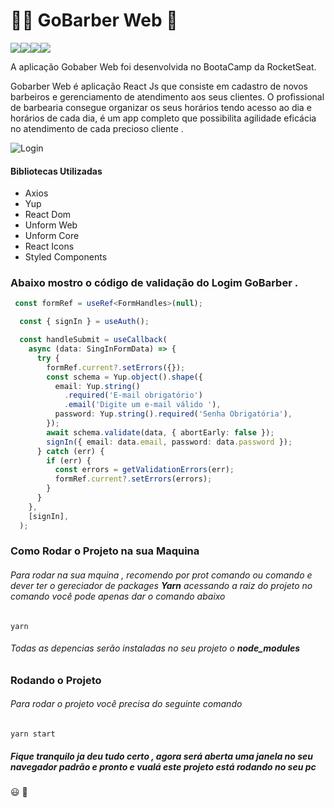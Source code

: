 # 💇‍♂️ GoBarber Web 💪

![](https://img.shields.io/github/last-commit/brenokf/GoBarber)![](https://img.shields.io/github/repo-size/brenokf/GoBarber)![](https://img.shields.io/github/languages/count/brenokf/GoBarber)![](https://img.shields.io/github/languages/top/brenokf/GoBarber)



A aplicação Gobaber Web foi desenvolvida no BootaCamp da RocketSeat.


Gobarber Web é aplicação React Js que consiste em cadastro de novos barbeiros e gerenciamento de atendimento aos seus clientes. O profissional de barbearia consegue organizar os seus horários tendo acesso ao dia e horários de cada dia, é um app completo que possibilita agilidade eficácia no atendimento de cada precioso cliente .

![Login](https://github.com/brenokf/GoBarber/blob/master/Front-End/markentig/GoBarbe.gif?raw=true "Login")


#### Bibliotecas Utilizadas

 - Axios
 - Yup
 - React Dom
 - Unform Web
 - Unform Core
 - React Icons
 - Styled Components


### Abaixo mostro o código de validação do Logim GoBarber .
```typescript
 const formRef = useRef<FormHandles>(null);

  const { signIn } = useAuth();

  const handleSubmit = useCallback(
    async (data: SingInFormData) => {
      try {
        formRef.current?.setErrors({});
        const schema = Yup.object().shape({
          email: Yup.string()
            .required('E-mail obrigatório')
            .email('Digite um e-mail válido '),
          password: Yup.string().required('Senha Obrigatória'),
        });
        await schema.validate(data, { abortEarly: false });
        signIn({ email: data.email, password: data.password });
      } catch (err) {
        if (err) {
          const errors = getValidationErrors(err);
          formRef.current?.setErrors(errors);
        }
      }
    },
    [signIn],
  );
```
###  Como Rodar o Projeto na sua Maquina
###### Para rodar na sua mquina  , recomendo por prot comando ou comando e dever ter o gereciador de packages **Yarn**  acessando a raiz do projeto no comando você pode apenas dar o comando abaixo
    yarn

###### Todas as depencias serão instaladas no seu projeto o **node_modules**


### Rodando o Projeto 
###### Para rodar o projeto você precisa do seguinte comando 


    yarn start

##### Fique tranquilo ja deu tudo certo , agora será aberta uma janela no seu navegador padrão e pronto e vualá este projeto está rodando no seu pc 
😃 🤩
